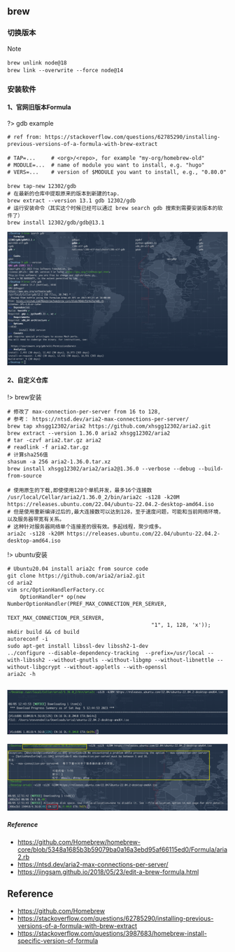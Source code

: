 ## brew

### 切换版本
> [!NOTE]
`brew unlink node@18`
<br>`brew link --overwrite --force node@14`

### 安装软件

<!-- tabs:start -->
#### **1、官网旧版本Formula**
?> gdb example
```shell
# ref from: https://stackoverflow.com/questions/62785290/installing-previous-versions-of-a-formula-with-brew-extract

# TAP=...     # <org>/<repo>, for example "my-org/homebrew-old"
# MODULE=...  # name of module you want to install, e.g. "hugo"
# VERS=...    # version of $MODULE you want to install, e.g., "0.80.0"

brew tap-new 12302/gdb
# 在最新的仓库中提取原来的版本到新建的tap.
brew extract --version 13.1 gdb 12302/gdb
# 运行安装命令（其实这个时候已经可以通过 brew search gdb 搜索到需要安装版本的软件了）
brew install 12302/gdb/gdb@13.1
```
![](/.images/devops/os/mac/brew-search-01.png)

#### **2、自定义仓库**
!> brew安装
```shell
# 修改了 max-connection-per-server from 16 to 128,
# 参考： https://ntsd.dev/aria2-max-connections-per-server/
brew tap xhsgg12302/aria2 https://github.com/xhsgg12302/aria2.git
brew extract --version 1.36.0 aria2 xhsgg12302/aria2
# tar -czvf aria2.tar.gz aria2
# readlink -f aria2.tar.gz
# 计算sha256值
shasum -a 256 aria2-1.36.0.tar.xz
brew install xhsgg12302/aria2/aria2@1.36.0 --verbose --debug --build-from-source

# 使用原生的下载,即使使用128个单机并发，最多16个连接数
/usr/local/Cellar/aria2/1.36.0_2/bin/aria2c -s128 -k20M https://releases.ubuntu.com/22.04/ubuntu-22.04.2-desktop-amd64.iso
# 但是使用重新编译过后的,最大连接数可以达到128，至于速度问题，可能和当前网络环境，以及服务器带宽有关系。
# 这种针对服务器网络单个连接差的很有效。多起线程，聚少成多。
aria2c -s128 -k20M https://releases.ubuntu.com/22.04/ubuntu-22.04.2-desktop-amd64.iso
```

!> ubuntu安装
```shell
# Ubuntu20.04 install aria2c from source code
git clone https://github.com/aria2/aria2.git
cd aria2
vim src/OptionHandlerFactory.cc
    OptionHandler* op(new NumberOptionHandler(PREF_MAX_CONNECTION_PER_SERVER,
                                              TEXT_MAX_CONNECTION_PER_SERVER,
                                              "1", 1, 128, 'x'));
mkdir build && cd build
autoreconf -i
sudo apt-get install libssl-dev libssh2-1-dev
../configure --disable-dependency-tracking  --prefix=/usr/local --with-libssh2 --without-gnutls --without-libgmp --without-libnettle --without-libgcrypt --without-appletls --with-openssl
aria2c -h
```

![](/.images/devops/os/mac/brew-aria2c-01.png)
---
![](/.images/devops/os/mac/brew-aria2c-02.png)

##### Reference
* https://github.com/Homebrew/homebrew-core/blob/5348a1685b3b59079ba0a16a3ebd95af66115ed0/Formula/aria2.rb
* https://ntsd.dev/aria2-max-connections-per-server/
* https://jingsam.github.io/2018/05/23/edit-a-brew-formula.html
<!-- tabs:end -->

## Reference
* https://github.com/Homebrew
* https://stackoverflow.com/questions/62785290/installing-previous-versions-of-a-formula-with-brew-extract
* https://stackoverflow.com/questions/3987683/homebrew-install-specific-version-of-formula